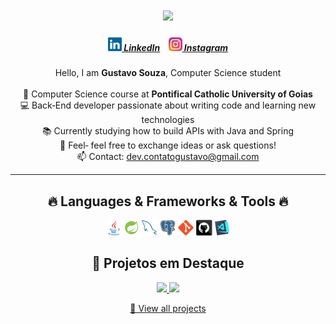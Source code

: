 <h1 align="center">
  <a href="https://git.io/typing-svg">
    <img src="https://readme-typing-svg.herokuapp.com/?lines=Hello,+There!+👋;This+is+Gustavo+Souza...;Nice+to+meet+you!&center=true&size=30">
  </a>
</h1>

<h5 align="center">
  <a href="https://www.linkedin.com/in/gustavosouzza/" title="LinkedIn"><img width="22" src="/images/linkedin.svg" /> LinkedIn</a> &nbsp;&nbsp;
  <a href="https://www.instagram.com/guhhzwq/" title="Instagram"><img width="22" src="/images/instagram.svg" /> Instagram</a>
</h5>

<p align="center">
  Hello, I am <strong>Gustavo Souza</strong>, Computer Science student<br><br>
  🔬 Computer Science course at <strong>Pontifical Catholic University of Goias</strong><br>
  💻 Back‑End developer passionate about writing code and learning new technologies<br>
  📚 Currently studying how to build APIs with Java and Spring<br>
  💬 Feel‑ feel free to exchange ideas or ask questions!<br>
  📫 Contact: <a href="mailto:dev.contatogustavo@gmail.com">dev.contatogustavo@gmail.com</a>
</p>

---

<h2 align="center">🔥 Languages & Frameworks & Tools 🔥</h2>

<p align="center">
  <img alt="Java"    height = "25"  src="./images/java-original.svg"  />
  <img alt="Spring"  height = "25"   src="./images/spring.svg" />
  <img alt="Mysql"    height = "25"  src="./images/mysql.svg" />
  <img alt="Postgres" height = "25"  src="./images/postgresql.svg" />
  <img alt="Git"      height = "25"  src="./images/git-original.svg" />
  <img alt="GitHub"   height = "25"  src="./images/github.svg" />
  <img alt="VS Code"  height = "25"  src="./images/vscode.png" />
</p>

<h2 align="center">🚀 Projetos em Destaque</h2>

<p align="center">
  
  <a href="https://github.com/gxstavoqy/UserRegistrationAPI" title="Projeto 1">
    <img src="https://github-readme-stats.vercel.app/api/pin/?username=gxstavoqy&repo=UserRegistrationAPI&theme=react&border_radius=10" height="115" />
  </a>
  <a href="https://github.com/gustavosouzza/mini_sistema" title="Projeto 2">
    <img src="https://github-readme-stats.vercel.app/api/pin/?username=gxstavoqy&repo=mini_sistema&theme=react&border_radius=10" height="115" />
  </a>
</p>

<p align="center">
  <a href="https://github.com/gxstavoqy?tab=repositories" title="Mais projetos">🔎 View all projects</a>
</p>
